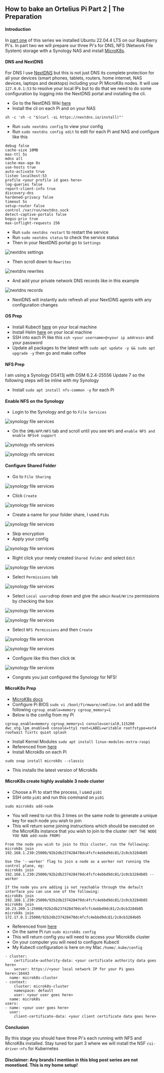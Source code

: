 ## How to bake an Ortelius Pi Part 2 | The Preparation

#### Introduction

In [part one](https://ortelius.io/blog/2024/03/27/how-to-bake-an-ortelius-pi-part-1-the-hardware/) of this series we installed Ubuntu 22.04.4 LTS on our Raspberry Pi's. In part two we will prepare our three Pi's for DNS, NFS (Network File System) storage with a Synology NAS and install [MicroK8s](https://microk8s.io/).

#### DNS and NextDNS

For DNS I use [NextDNS](https://nextdns.io/) but this is not just DNS its complete protection for all your devices (smart phones, tablets, routers, home internet, NAS devices, laptops and desktops) including your Pi MicroK8s nodes. It will use `127.0.0.1:53` to resolve your local IPs but to do that we need to do some configuration by logging into the NextDNS portal and installing the cli.

- Go to the NextDNS Wiki [here](https://github.com/nextdns/nextdns/wiki)
- Install the cli on each Pi and on your NAS
```
sh -c 'sh -c "$(curl -sL https://nextdns.io/install)"'
```
- Run `sudo nextdns config` to view your config
- Run `sudo nextdns config edit` to edit for each Pi and NAS and configure like this
```
debug false
cache-size 10MB
max-ttl 5s
mdns all
cache-max-age 0s
use-hosts true
auto-activate true
listen localhost:53
profile <your profile id goes here>
log-queries false
report-client-info true
discovery-dns
hardened-privacy false
timeout 5s
setup-router false
control /var/run/nextdns.sock
detect-captive-portals false
bogus-priv true
max-inflight-requests 256
```
- Run `sudo nextdns restart` to restart the service
- Run `sudo nextdns status` to check the service status
- Then in your NextDNS portal go to `Settings`

![nextdns settings](images/how-to-bake-an-ortelius-pi/part02/15-dns-settings.png)

- Then scroll down to `Rewrites`

![nextdns rewrites](images/how-to-bake-an-ortelius-pi/part02/16-dns-rewrites.png)

- And add your private network DNS records like in this example

![nextdns records](images/how-to-bake-an-ortelius-pi/part02/17-dns-records.png)

- NextDNS will instantly auto refresh all your NextDNS agents with any configuration changes

#### OS Prep
- Install Kubectl [here](https://kubernetes.io/docs/tasks/tools/) on your local machine
- Install Helm [here](https://helm.sh/) on your local machine
- SSH into each Pi like this `ssh <your username>@<your ip address>` and your password
- Update all packages to the latest with `sudo apt update -y && sudo apt upgrade -y` then go and make coffee

#### NFS Prep

I am using a Synology DS413j with DSM 6.2.4-25556 Update 7 so the following steps will be inline with my Synology
- Install `sudo apt install nfs-common -y` for each Pi

#### Enable NFS on the Synology
- Login to the Synology and go to `File Services`

![synology file services](images/how-to-bake-an-ortelius-pi/part02/01-syno-file-services-icon.png)

- On the `SMB/AFP/NFS` tab and scroll until you see `NFS` and `enable NFS and enable NFSv4 support`

![synology nfs services](images/how-to-bake-an-ortelius-pi/part02/02-syno-nfs-enable-tab.png)

![synology nfs services](images/how-to-bake-an-ortelius-pi/part02/03-syno-nfs-enable.png)

#### Configure Shared Folder
- Go to `File Sharing`

![synology file services](images/how-to-bake-an-ortelius-pi/part02/04-syno-file-sharing-icon.png)

- Click `Create`

![synology file services](images/how-to-bake-an-ortelius-pi/part02/05-syno-file-sharing-create.png)

- Create a name for your folder share, I used `Pi8s`

![synology file services](images/how-to-bake-an-ortelius-pi/part02/06-syno-file-sharing-next.png)

- Skip encryption
- Apply your config

![synology file services](images/how-to-bake-an-ortelius-pi/part02/07-syno-file-sharing-confirm.png)

- Right click your newly created `Shared Folder` and select `Edit`

![synology file services](images/how-to-bake-an-ortelius-pi/part02/08-syno-file-share-edit.png)

- Select `Permissions` tab

![synology file services](images/how-to-bake-an-ortelius-pi/part02/09-syno-file-share-permissions.png)

- Select `Local users`drop down and give the  `admin` `Read/Write` permissions by checking the box

![synology file services](images/how-to-bake-an-ortelius-pi/part02/10-syno-file-share-local-users.png)

![synology file services](images/how-to-bake-an-ortelius-pi/part02/11-syno-file-share-admin.png)

- Select `NFS Permissions` and then `Create`

![synology file services](images/how-to-bake-an-ortelius-pi/part02/12-syno-file-share-nfs-permissions.png)

![synology file services](images/how-to-bake-an-ortelius-pi/part02/13-syno-file-share-nfs-create.png)

- Configure like this then click `OK`

![synology file services](images/how-to-bake-an-ortelius-pi/part02/14-syno-file-share-nfs-config.png)

- Congrats you just configured the Synology for NFS!

#### MicroK8s Prep
- [MicroK8s docs](https://microk8s.io/docs)
- Configure Pi BIOS `sudo vi /boot/firmware/cmdline.txt` and add the following `cgroup_enable=memory cgroup_memory=1`
- Below is the config from my Pi
```
cgroup_enable=memory cgroup_memory=1 console=serial0,115200 dwc_otg.lpm_enable=0 console=tty1 root=LABEL=writable rootfstype=ext4 rootwait fixrtc quiet splash
```
- Install Kernel Modules `sudo apt install linux-modules-extra-raspi`
- Referenced from [here](https://microk8s.io/docs/install-raspberry-pi)
- Install Microk8s on each Pi
```
sudo snap install microk8s --classic
```
- This installs the latest version of Microk8s

#### MicroK8s create highly available 3 node cluster
- Choose a Pi to start the process, I used `pi01`
- SSH onto `pi01` and run this command on `pi01`
```
sudo microk8s add-node
```
- You will need to run this 3 times on the same node to generate a unique key for each node you wish to join
- This will return some joining instructions which should be executed on the MicroK8s instance that you wish to join to the cluster `(NOT THE NODE YOU RAN add-node FROM)`
```
From the node you wish to join to this cluster, run the following:
microk8s join 192.168.1.230:25000/92b2db237428470dc4fcfc4ebbd9dc81/2c0cb3284b05

Use the '--worker' flag to join a node as a worker not running the control plane, eg:
microk8s join 192.168.1.230:25000/92b2db237428470dc4fcfc4ebbd9dc81/2c0cb3284b05 --worker

If the node you are adding is not reachable through the default interface you can use one of the following:
microk8s join 192.168.1.230:25000/92b2db237428470dc4fcfc4ebbd9dc81/2c0cb3284b05
microk8s join 10.23.209.1:25000/92b2db237428470dc4fcfc4ebbd9dc81/2c0cb3284b05
microk8s join 172.17.0.1:25000/92b2db237428470dc4fcfc4ebbd9dc81/2c0cb3284b05
```
- Referenced from [here](https://microk8s.io/docs/clustering)
- On the same Pi run `sudo microk8s config`
- This will return config you will need to access your Microk8s cluster
- On your computer you will need to configure Kubectl
- My Kubectl configuration is here on my Mac `/home/.kube/config`
```
- cluster:
    certificate-authority-data: <your certificate authority data goes here>
    server: https://<your local network IP for your Pi goes here>:16443
  name: microk8s-cluster
- context:
    cluster: microk8s-cluster
    namespace: default
    user: <your user goes here>
  name: microk8s
users:
- name: <your user goes here>
  user:
    client-certificate-data: <your client certificate data goes here>
```

#### Conclusion

By this stage you should have three Pi's each running with NFS and MicroK8s installed. Stay tuned for part 3 where we will install the NSF `csi-driver-nfs` for Kubernetes

#### Disclaimer: Any brands I mention in this blog post series are not monetised. This is my home setup!
